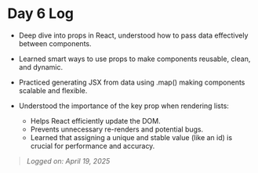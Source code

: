 # Day 6 Log

- Deep dive into props in React, understood how to pass data effectively between components.
- Learned smart ways to use props to make components reusable, clean, and dynamic.
- Practiced generating JSX from data using .map() making components scalable and flexible.
- Understood the importance of the key prop when rendering lists:

    - Helps React efficiently update the DOM.
    - Prevents unnecessary re-renders and potential bugs.
    - Learned that assigning a unique and stable value (like an id) is crucial for performance and accuracy.

> *Logged on: April 19, 2025*